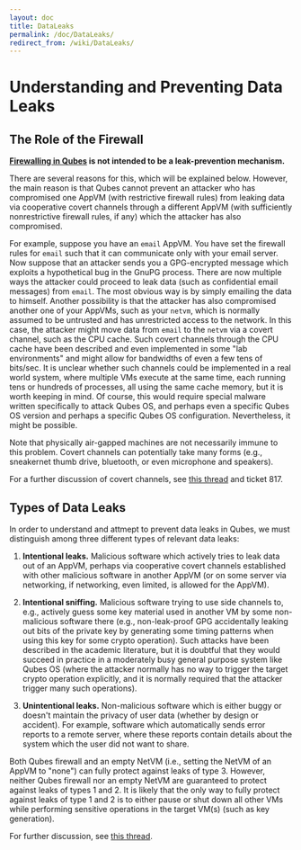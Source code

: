 ```yaml
---
layout: doc
title: DataLeaks
permalink: /doc/DataLeaks/
redirect_from: /wiki/DataLeaks/
---
```


Understanding and Preventing Data Leaks
=======================================

The Role of the Firewall
------------------------

**[Firewalling in Qubes](/wiki/QubesFirewall) is not intended to be a leak-prevention mechanism.**

There are several reasons for this, which will be explained below. However, the main reason is that Qubes cannot prevent an attacker who has compromised one AppVM (with restrictive firewall rules) from leaking data via cooperative covert channels through a different AppVM (with sufficiently nonrestrictive firewall rules, if any) which the attacker has also compromised.

For example, suppose you have an `email` AppVM. You have set the firewall rules for `email` such that it can communicate only with your email server. Now suppose that an attacker sends you a GPG-encrypted message which exploits a hypothetical bug in the GnuPG process. There are now multiple ways the attacker could proceed to leak data (such as confidential email messages) from `email`. The most obvious way is by simply emailing the data to himself. Another possibility is that the attacker has also compromised another one of your AppVMs, such as your `netvm`, which is normally assumed to be untrusted and has unrestricted access to the network. In this case, the attacker might move data from `email` to the `netvm` via a covert channel, such as the CPU cache. Such covert channels through the CPU cache have been described and even implemented in some "lab environments" and might allow for bandwidths of even a few tens of bits/sec. It is unclear whether such channels could be implemented in a real world system, where multiple VMs execute at the same time, each running tens or hundreds of processes, all using the same cache memory, but it is worth keeping in mind. Of course, this would require special malware written specifically to attack Qubes OS, and perhaps even a specific Qubes OS version and perhaps a specific Qubes OS configuration. Nevertheless, it might be possible.

Note that physically air-gapped machines are not necessarily immune to this problem. Covert channels can potentially take many forms (e.g., sneakernet thumb drive, bluetooth, or even microphone and speakers).

For a further discussion of covert channels, see [​this thread](https://groups.google.com/d/topic/qubes-users/AqZV65yZLuU/discussion) and ticket 817.

Types of Data Leaks
-------------------

In order to understand and attmept to prevent data leaks in Qubes, we must distinguish among three different types of relevant data leaks:

1.  **Intentional leaks.** Malicious software which actively tries to leak data out of an AppVM, perhaps via cooperative covert channels established with other malicious software in another AppVM (or on some server via networking, if networking, even limited, is allowed for the AppVM).

1.  **Intentional sniffing.** Malicious software trying to use side channels to, e.g., actively guess some key material used in another VM by some non-malicious software there (e.g., non-leak-proof GPG accidentally leaking out bits of the private key by generating some timing patterns when using this key for some crypto operation). Such attacks have been described in the academic literature, but it is doubtful that they would succeed in practice in a moderately busy general purpose system like Qubes OS (where the attacker normally has no way to trigger the target crypto operation explicitly, and it is normally required that the attacker trigger many such operations).

1.  **Unintentional leaks.** Non-malicious software which is either buggy or doesn't maintain the privacy of user data (whether by design or accident). For example, software which automatically sends error reports to a remote server, where these reports contain details about the system which the user did not want to share.

Both Qubes firewall and an empty NetVM (i.e., setting the NetVM of an AppVM to "none") can fully protect against leaks of type 3. However, neither Qubes firewall nor an empty NetVM are guaranteed to protect against leaks of types 1 and 2. It is likely that the only way to fully protect against leaks of type 1 and 2 is to either pause or shut down all other VMs while performing sensitive operations in the target VM(s) (such as key generation).

For further discussion, see [​this thread](https://groups.google.com/d/topic/qubes-users/t0cmNfuVduw/discussion).
